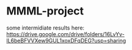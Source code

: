 # MMML-project


some intermidiate results here: https://drive.google.com/drive/folders/16LvYv-lL6beBFVVXew9GUL1xoxDFqDEG?usp=sharing
